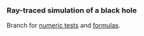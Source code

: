 ### Ray-traced simulation of a black hole

Branch for [numeric tests](https://github.com/oseiskar/black-hole/blob/numeric-notebooks/numeric_tests.ipynb) and [formulas](https://github.com/oseiskar/black-hole/blob/numeric-notebooks/physics.ipynb).

